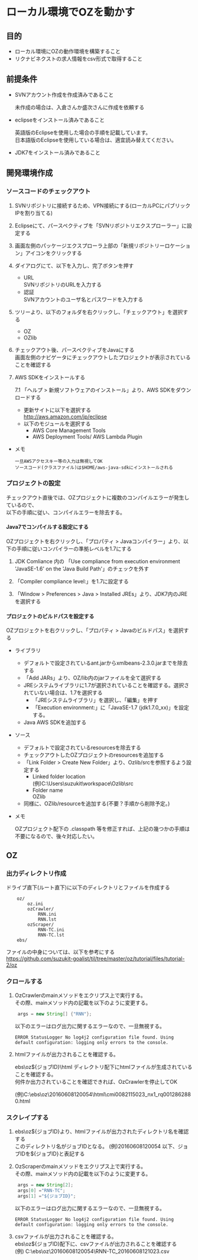 # ローカル環境でOZを動かす

## 目的

* ローカル環境にOZの動作環境を構築すること
* リクナビネクストの求人情報をcsv形式で取得すること

## 前提条件

* SVNアカウント作成を作成済みであること
 
  未作成の場合は、入倉さんか盛次さんに作成を依頼する

* eclipseをインストール済みであること

  英語版のEclipseを使用した場合の手順を記載しています。    
  日本語版のEclipseを使用している場合は、適宜読み替えてください。

* JDK7をインストール済みであること


## 開発環境作成

### ソースコードのチェックアウト

1. SVNリポジトリに接続するため、VPN接続にする(ローカルPCにパブリックIPを割り当てる)

2. Eclipseにて、パースペクティブを「SVNリポジトリエクスプローラー」に設定する

3. 画面左側のパッケージエクスプローラ上部の「新規リポジトリーロケーション」アイコンをクリックする

4. ダイアログにて、以下を入力し、完了ボタンを押す  

    * URL  
        SVNリポジトリのURLを入力する  
    * 認証  
        SVNアカウントのユーザ名とパスワードを入力する  

5. ツリーより、以下のフォルダを右クリックし、「チェックアウト」を選択する  

    * OZ  
    * OZlib  

6. チェックアウト後、パースペクティブをJavaにする  
   画面左側のナビゲータにチェックアウトしたプロジェクトが表示されていることを確認する

7. AWS SDKをインストールする  

    7.1 「ヘルプ > 新規ソフトウェアのインストール」より、AWS SDKをダウンロードする

    * 更新サイトに以下を選択する  
        http://aws.amazon.com/jp/eclipse  
    * 以下のモジュールを選択する  
        * AWS Core Management Tools
        * AWS Deployment Tools/ AWS Lambda Plugin  

* メモ

    ```
    一旦AWSアクセスキー等の入力は無視してOK  
    ソースコード(クラスファイル)は$HOME/aws-java-sdkにインストールされる  
    ```

### プロジェクトの設定

チェックアウト直後では、OZプロジェクトに複数のコンパイルエラーが発生しているので、  
以下の手順に従い、コンパイルエラーを除去する。

#### Java7でコンパイルする設定にする  

OZプロジェクトを右クリックし、「プロパティ > Javaコンパイラー」より、以下の手順に従いコンパイラーの準拠レベルを1.7にする  
    
1. JDK Comliance 内の 「Use compliance from execution environment 'JavaSE-1.6' on the 'Java Build Path'」のチェックを外す

2. 「Compiler compliance level:」を1.7に設定する

3. 「Window > Preferences > Java > Installed JREs」より、JDK7内のJREを選択する


#### プロジェクトのビルドパスを設定する

OZプロジェクトを右クリックし、「プロパティ > Javaのビルドパス」を選択する   

* ライブラリ  
   * デフォルトで設定されているant.jarからxmlbeans-2.3.0.jarまでを除去する  
   * 「Add JARs」より、OZ/lib内のjarファイルを全て選択する  
   * JREシステムライブラリに1.7が選択されていることを確認する。選択されていない場合は、1.7を選択する  
       * 「JREシステムライブラリ」を選択し、「編集」を押す
       * 「Execution environment:」に「JavaSE-1.7 (jdk1.7.0_xx)」を設定する。
   * Java AWS SDKを追加する  
* ソース  
   * デフォルトで設定されているresourcesを除去する  
   * チェックアウトしたOZプロジェクトのresourcesを追加する  
   * 「Link Folder > Create New Folder」より、Ozlib/srcを参照するよう設定する
     * Linked folder location  
       (例)C:\Users\suzukit\workspace\Ozlib\src  
     * Folder name  
       OZlib  
   * 同様に、OZlib/resourceを追加する(不要？手順から削除予定。)  
   
* メモ  

  OZプロジェクト配下の .classpath 等を修正すれば、上記の幾つかの手順は不要になるので、後々対応したい。

## OZ  

### 出力ディレクトリ作成  

ドライブ直下(ルート直下)に以下のディレクトリとファイルを作成する  

```
	oz/
		oz.ini
		ozCrawler/
			RNN.ini
			RNN.lst
		ozScraper/
			RNN-TC.ini
			RNN-TC.lst
	ebs/
```

ファイルの中身については、以下を参考にする  
https://github.com/suzukit-goalist/til/tree/master/oz/tutorial/files/tutorial-2/oz


### クロールする  

1. OzCrawlerのmainメソッドをエクリプス上で実行する。  
   その際、mainメソッド内の記載を以下のように変更する。

   ```java
	args = new String[] {"RNN"};
   ```

   以下のエラーはログ出力に関するエラーなので、一旦無視する。

   ```
   ERROR StatusLogger No log4j2 configuration file found. Using default configuration: logging only errors to the console.
   ```

2. htmlファイルが出力されることを確認する。
   
   ebs\oz\${ジョブID}\html ディレクトリ配下にhtmlファイルが生成されていることを確認する。  
   何件か出力されていることを確認できれば、OzCrawlerを停止してOK  

   (例)C:\ebs\oz\20160608120054\html\cmi0082115023_nx1_rq0012862880.html

### スクレイプする  

1. ebs\oz\${ジョブID}より、htmlファイルが出力されたディレクトリ名を確認する  
   このディレクトリ名がジョブIDとなる。 (例)20160608120054
   以下、ジョブIDを${ジョブID}と表記する

2. OzScraperのmainメソッドをエクリプス上で実行する。  
   その際、mainメソッド内の記載を以下のように変更する。  

   ```java
	args = new String[2];
	args[0] ="RNN-TC";
	args[1] ="${ジョブID}";
   ```  
   
   以下のエラーはログ出力に関するエラーなので、一旦無視する。

   ```
   ERROR StatusLogger No log4j2 configuration file found. Using default configuration: logging only errors to the console.
   ```

3. csvファイルが出力されることを確認する。  
   ebs\oz\${ジョブID}配下に、csvファイルが出力されることを確認する  
   (例) C:\ebs\oz\20160608120054\RNN-TC_20160608121023.csv  
